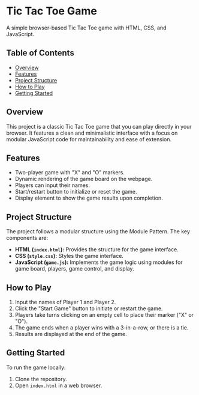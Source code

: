 # Tic Tac Toe Game

A simple browser-based Tic Tac Toe game with HTML, CSS, and JavaScript.

## Table of Contents

- [Overview](#overview)
- [Features](#features)
- [Project Structure](#project-structure)
- [How to Play](#how-to-play)
- [Getting Started](#getting-started)

## Overview

This project is a classic Tic Tac Toe game that you can play directly in your browser. It features a clean and minimalistic interface with a focus on modular JavaScript code for maintainability and ease of extension.

## Features

- Two-player game with "X" and "O" markers.
- Dynamic rendering of the game board on the webpage.
- Players can input their names.
- Start/restart button to initialize or reset the game.
- Display element to show the game results upon completion.

## Project Structure

The project follows a modular structure using the Module Pattern. The key components are:

- **HTML (`index.html`):** Provides the structure for the game interface.
- **CSS (`style.css`):** Styles the game interface.
- **JavaScript (`game.js`):** Implements the game logic using modules for game board, players, game control, and display.

## How to Play

1. Input the names of Player 1 and Player 2.
2. Click the "Start Game" button to initiate or restart the game.
3. Players take turns clicking on an empty cell to place their marker ("X" or "O").
4. The game ends when a player wins with a 3-in-a-row, or there is a tie.
5. Results are displayed at the end of the game.

## Getting Started

To run the game locally:

1. Clone the repository.
2. Open `index.html` in a web browser.
